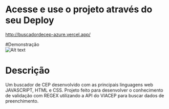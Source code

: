 # Acesse e use o projeto através do seu Deploy<br>
http://buscadordecep-azure.vercel.app/

#Demonstração <br>
![Alt text](https://github.com/renanxd25/buscadordecep/blob/master/buscadordecep.gif?raw=true "Demonstração")

# Descrição <br>
Um buscador de CEP desenvolvido com as principais linguagens web JAVASCRIPT, HTML e CSS. Projeto feito para desenvolver o conhecimento de validação com REGEX  utilizando a API do VIACEP para buscar dados de preenchimento.

